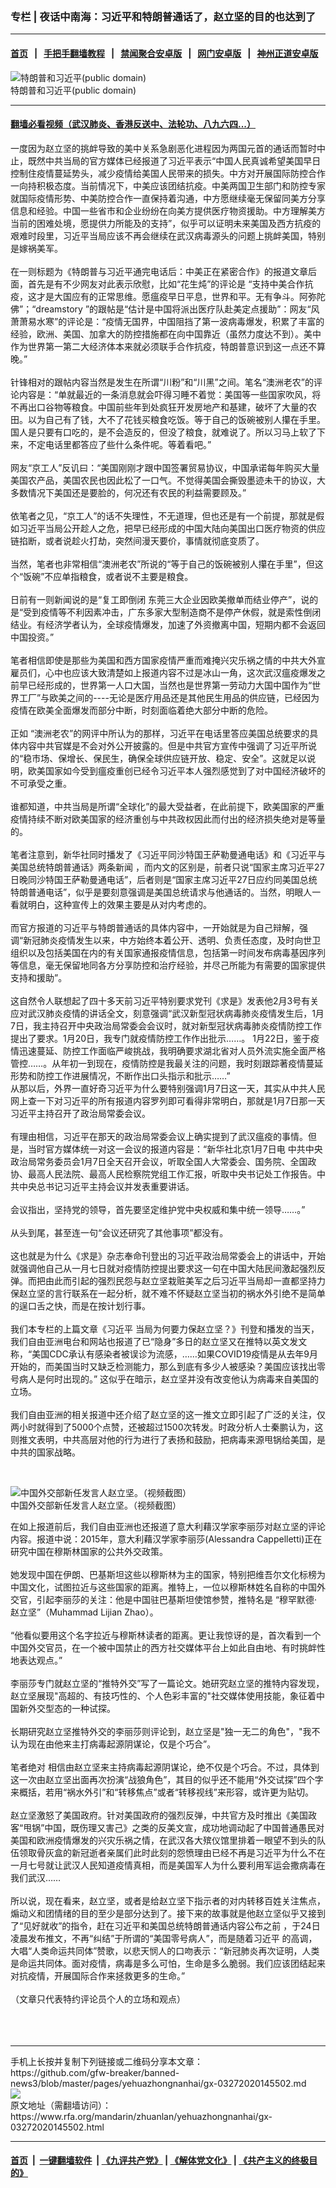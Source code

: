 ### 专栏 | 夜话中南海：习近平和特朗普通话了，赵立坚的目的也达到了
------------------------

#### [首页](https://github.com/gfw-breaker/banned-news3/blob/master/README.md) &nbsp;&nbsp;|&nbsp;&nbsp; [手把手翻墙教程](https://github.com/gfw-breaker/guides/wiki) &nbsp;&nbsp;|&nbsp;&nbsp; [禁闻聚合安卓版](https://github.com/gfw-breaker/bn-android) &nbsp;&nbsp;|&nbsp;&nbsp; [网门安卓版](https://github.com/oGate2/oGate) &nbsp;&nbsp;|&nbsp;&nbsp; [神州正道安卓版](https://github.com/SzzdOgate/update) 



<div id="headerimg">
 <img alt="特朗普和习近平(public domain)" src="https://www.rfa.org/mandarin/zhuanlan/yehuazhongnanhai/gx-12202016154057.html/20161114143437.jpg/@@images/1152720b-c49d-4023-a517-1e0c10dbd1ce.jpeg" title="特朗普和习近平(public domain)"/>
 <div id="headerimgcontents">
  <div id="headerimgcaption">
   <span>
    特朗普和习近平(public domain)
   </span>
   <!-- zoomattribute -->
  </div>
  <!-- headerimgcaption -->
 </div>
 <!-- headerimagecontents -->
</div>

<hr/>


#### [翻墙必看视频（武汉肺炎、香港反送中、法轮功、八九六四...）](https://github.com/gfw-breaker/banned-news3/blob/master/pages/link3.md)

<div id="storytext">
 <div>
  <div class="slot_header">
  </div>
 </div>
 <p>
  一度因为赵立坚的挑衅导致的美中关系急剧恶化进程因为两国元首的通话而暂时中止，既然中共当局的官方媒体已经报道了习近平表示“中国人民真诚希望美国早日控制住疫情蔓延势头，减少疫情给美国人民带来的损失。中方对开展国际防控合作一向持积极态度。当前情况下，中美应该团结抗疫。中美两国卫生部门和防控专家就国际疫情形势、中美防控合作一直保持着沟通，中方愿继续毫无保留同美方分享信息和经验。中国一些省市和企业纷纷在向美方提供医疗物资援助。中方理解美方当前的困难处境，愿提供力所能及的支持”，似乎可以证明未来美国及西方抗疫的艰难时段里，习近平当局应该不再会继续在武汉病毒源头的问题上挑衅美国，特别是嫁祸美军。
  <br/>
  <br/>
  在一则标题为《特朗普与习近平通完电话后：中美正在紧密合作》的报道文章后面，首先是有不少网友对此表示欣慰，比如“花生炖”的评论是 “支持中美合作抗疫，这才是大国应有的正常思维。愿瘟疫早日平息，世界和平。无有争斗。阿弥陀佛”；“dreamstory ”的跟帖是“估计是中国将派出医疗队赴美定点援助”：网友“风萧萧易水寒”的评论是：“疫情无国界，中国阻挡了第一波病毒爆发，积累了丰富的经验，欧洲、美国、加拿大的防控措施都在向中国靠近（虽然力度达不到）。美中作为世界第一第二大经济体本来就必须联手合作抗疫，特朗普意识到这一点还不算晚。”
  <br/>
  <br/>
  针锋相对的跟帖内容当然是发生在所谓“川粉”和“川黑”之间。笔名“澳洲老农”的评论内容是：“单就最近的一条消息就会吓得习睡不着觉：美国等一些国家吹风，将不再出口谷物等粮食。中国前些年到处疯狂开发房地产和基建，破坏了大量的农田。以为自己有了钱，大不了花钱买粮食吃饭。等于自己的饭碗被别人攥在手里。国人是只要有口吃的，是不会造反的，但没了粮食，就难说了。所以习马上软了下来，不定电话里都答应了些什么条件呢。等着看吧。”
  <br/>
  <br/>
  网友“京工人”反讥曰：“美国刚刚才跟中国签署贸易协议，中国承诺每年购买大量美国农产品，美国农民也因此松了一口气。不觉得美国会撕毁墨迹未干的协议，大多数情况下美国还是要脸的，何况还有农民的利益需要顾及。”
  <br/>
  <br/>
  依笔者之见，“京工人”的话不失理性，不无道理，但也还是有一个前提，那就是假如习近平当局公开趁人之危，把早已经形成的中国大陆向美国出口医疗物资的供应链掐断，或者说趁火打劫，突然间漫天要价，事情就彻底变质了。
  <br/>
  <br/>
  当然，笔者也非常相信“澳洲老农”所说的“等于自己的饭碗被别人攥在手里”，但这个“饭碗”不应单指粮食，或者说不主要是粮食。
  <br/>
  <br/>
  日前有一则新闻说的是“复工即倒闭 东莞三大企业因欧美撤单而结业停产”，说的是“受到疫情等不利因素冲击，广东多家大型制造商不是停产休假，就是索性倒闭结业。有经济学者认为，全球疫情爆发，加速了外资撤离中国，短期内都不会返回中国投资。”
  <br/>
  <br/>
  笔者相信即使是那些为美国和西方国家疫情严重而难掩兴灾乐祸之情的中共大外宣雇员们，心中也应该大致清楚如上报道内容不过是冰山一角，这次武汉瘟疫爆发之前早已经形成的，世界第一人口大国，当然也是世界第一劳动力大国中国作为“世界工厂”与欧美之间的----无论是医疗用品还是其他民生用品的供应链，已经因为疫情在欧美全面爆发而部分中断，时刻面临着绝大部分中断的危险。
  <br/>
  <br/>
  正如 “澳洲老农”的网评中所认为的那样，习近平在电话里答应美国总统要求的具体内容中共官媒是不会对外公开披露的。但是中共官方宣传中强调了习近平所说的“稳市场、保增长、保民生，确保全球供应链开放、稳定、安全”。这就足以说明，欧美国家如今受到瘟疫重创已经令习近平本人强烈感觉到了对中国经济破坏的不可承受之重。
  <br/>
  <br/>
  谁都知道，中共当局是所谓“全球化”的最大受益者，在此前提下，欧美国家的严重疫情持续不断对欧美国家的经济重创与中共政权因此而付出的经济损失绝对是等量的。
  <br/>
  <br/>
  笔者注意到，新华社同时播发了《习近平同沙特国王萨勒曼通电话》和《习近平与美国总统特朗普通话》两条新闻 ，而内文的区别是，前者只说“国家主席习近平27日晚同沙特国王萨勒曼通电话”，后者则是“国家主席习近平27日应约同美国总统特朗普通电话”，似乎是要刻意强调是美国总统请求与他通话的。当然，明眼人一看就明白，这种宣传上的效果主要是从对内考虑的。
  <br/>
  <br/>
  而官方报道的习近平与特朗普通话的具体内容中，一开始就是为自己辩解，强调“新冠肺炎疫情发生以来，中方始终本着公开、透明、负责任态度，及时向世卫组织以及包括美国在内的有关国家通报疫情信息，包括第一时间发布病毒基因序列等信息，毫无保留地同各方分享防控和治疗经验，并尽己所能为有需要的国家提供支持和援助”。
  <br/>
  <br/>
  这自然令人联想起了四十多天前习近平特别要求党刊《求是》发表他2月3号有关应对武汉肺炎疫情的讲话全文，刻意强调“武汉新型冠状病毒肺炎疫情发生后，1月7日，我主持召开中央政治局常委会会议时，就对新型冠状病毒肺炎疫情防控工作提出了要求。1月20日，我专门就疫情防控工作作出批示……。 1月22日，鉴于疫情迅速蔓延、防控工作面临严峻挑战，我明确要求湖北省对人员外流实施全面严格管控……。从年初一到现在，疫情防控是我最关注的问题，我时刻跟踪著疫情蔓延形势和防控工作进展情况，不断作出口头指示和批示……”
  <br/>
  从那以后，外界一直好奇习近平为什么要特别强调1月7日这一天，其实从中共人民网上查一下对习近平的所有报道内容罗列即可看得非常明白，那就是1月7日那一天习近平主持召开了政治局常委会议。
  <br/>
  <br/>
  有理由相信，习近平在那天的政治局常委会议上确实提到了武汉瘟疫的事情。但是，当时官方媒体统一对这一会议的报道内容是：“新华社北京1月7日电 中共中央政治局常务委员会1月7日全天召开会议，听取全国人大常委会、国务院、全国政协、最高人民法院、最高人民检察院党组工作汇报，听取中央书记处工作报告。中共中央总书记习近平主持会议并发表重要讲话。
  <br/>
  <br/>
  会议指出，坚持党的领导，首先要坚定维护党中央权威和集中统一领导……。”
  <br/>
  <br/>
  从头到尾，甚至连一句“会议还研究了其他事项”都没有。
  <br/>
  <br/>
  这也就是为什么《求是》杂志奉命刊登出的习近平政治局常委会上的讲话中，开始就强调他自己从一月七日就对疫情防控提出要求这一句在中国大陆民间激起强烈反弹。而把由此而引起的强烈民怨与赵立坚栽赃美军之后习近平当局却一直都坚持力保赵立坚的言行联系在一起分析，就不难不怀疑赵立坚当初的祸水外引绝不是简单的逞口舌之快，而是在按计划行事。
  <br/>
  <br/>
  我们本专栏的上篇文章《习近平 当局为何要力保赵立坚？》刊登和播发的当天，我们自由亚洲电台和网站也报道了已“隐身”多日的赵立坚又在推特以英文发文称，“美国CDC承认有感染者被误诊为流感，……如果COVID19疫情是从去年9月开始的，而美国当时又缺乏检测能力，那么到底有多少人被感染？美国应该找出零号病人是何时出现的。” 这似乎在暗示，赵立坚并没有改变他认为病毒来自美国的立场。
  <br/>
  <br/>
  我们自由亚洲的相关报道中还介绍了赵立坚的这一推文立即引起了广泛的关注，仅两小时就得到了5000个点赞，还被超过1500次转发。时政分析人士秦鹏认为，这则推文表明，中共高层对他的行为进行了表扬和鼓励，把病毒来源甩锅给美国，是中共的国家战略。
 </p>
 <p>
  <br/>
  <div class="image-inline captioned" style="width:1806px;">
   <div style="width:1806px;">
    <img alt="中国外交部新任发言人赵立坚。（视频截图）" src="https://www.rfa.org/mandarin/yataibaodao/huanjing/rc-02252020155956.html/3-pO1KGV06iuaofmbBpzaaair3xPb-7tQoqdx0KKncc.jpg" title="中国外交部新任发言人赵立坚。（视频截图）"/>
   </div>
   <div class="image-caption">
    <span style="width:1806px;">
     中国外交部新任发言人赵立坚。（视频截图）
    </span>
    <span class="copyright">
    </span>
   </div>
  </div>
 </p>
 <p>
  在如上报道前后，我们自由亚洲也还报道了意大利藉汉学家李丽莎对赵立坚的评论内容。报道中说：2015年，意大利藉汉学家李丽莎(Alessandra Cappelletti)正在研究中国在穆斯林国家的公共外交政策。
  <br/>
  <br/>
  她发现中国在伊朗、巴基斯坦这些以穆斯林为主的国家，特别把维吾尔文化标榜为中国文化，试图拉近与这些国家的距离。推特上，一位以穆斯林姓名自称的中国外交官，引起李丽莎的关注：他是中国驻巴基斯坦使馆参赞，推特名是 “穆罕默德·赵立坚”（Muhammad Lijian Zhao）。
  <br/>
  <br/>
  “他看似要用这个名字拉近与穆斯林读者的距离。更让我惊讶的是，首次看到一个中国外交官员，在一个被中国禁止的西方社交媒体平台上如此自由地、有时挑衅性地表达观点。”
  <br/>
  <br/>
  李丽莎专门就赵立坚的“推特外交”写了一篇论文。她研究赵立坚的推特内容发现，赵立坚展现"高超的、有技巧性的、个人色彩丰富的"社交媒体使用技能，象征着中国新外交型态的一种试探。
  <br/>
  <br/>
  长期研究赵立坚推特外交的李丽莎则评论到，赵立坚是"独一无二的角色"，"我不认为现在由他来主打病毒起源阴谋论，仅是个巧合”。
  <br/>
  <br/>
  笔者绝对 相信由赵立坚来主持病毒起源阴谋论，绝不仅是个巧合。不过，具体到这一次由赵立坚出面再次扮演“战狼角色”，其目的似乎还不能用“外交试探”四个字来概括，若用“祸水外引”和“转移焦点”或者“转移视线”来形容，或许更为贴切。
  <br/>
  <br/>
  赵立坚激怒了美国政府。针对美国政府的强烈反弹，中共官方及时推出《美国政客“甩锅”中国，既伤理又害己》之类的反美文宣，成功地调动起了中国普通愚民对美国和欧洲疫情爆发的兴灾乐祸之情，在武汉各大殡仪馆里排着一眼望不到头的队伍领取骨灰盒的新冠逝者亲属们此时此刻的怨愤理由已经不再是习近平为什么不在一月七号就让武汉人民知道疫情真相，而是美国军人为什么要利用军运会撒病毒在我们武汉……
  <br/>
  <br/>
  所以说，现在看来，赵立坚，或者是给赵立坚下指示者的对内转移百姓关注焦点，煽动义和团情绪的目的至少是部分达到了。接下来的故事就是他赵立坚似乎又接到了“见好就收”的指令，赶在习近平和美国总统特朗普通话内容公布之前 ，于24日凌晨发布推文，不再“纠结”于所谓的“美国零号病人”，而是随着习近平 的高调，大唱“人类命运共同体”赞歌，以悲天悯人的口吻表示：“新冠肺炎再次证明，人类是命运共同体。面对疫情，病毒是多么可怕，生命是多么脆弱。我们应该团结起来对抗疫情，开展国际合作来拯救更多的生命。”
  <br/>
  <br/>
  （文章只代表特约评论员个人的立场和观点）
  <br/>
  <br/>
  <br/>
  <br/>
 </p>
</div>

<hr/>
手机上长按并复制下列链接或二维码分享本文章：<br/>
https://github.com/gfw-breaker/banned-news3/blob/master/pages/yehuazhongnanhai/gx-03272020145502.md <br/>
<a href='https://github.com/gfw-breaker/banned-news3/blob/master/pages/yehuazhongnanhai/gx-03272020145502.md'><img src='https://github.com/gfw-breaker/banned-news3/blob/master/pages/yehuazhongnanhai/gx-03272020145502.md.png'/></a> <br/>
原文地址（需翻墙访问）：https://www.rfa.org/mandarin/zhuanlan/yehuazhongnanhai/gx-03272020145502.html


------------------------
#### [首页](https://github.com/gfw-breaker/banned-news3/blob/master/README.md) &nbsp;|&nbsp; [一键翻墙软件](https://github.com/gfw-breaker/nogfw/blob/master/README.md) &nbsp;| [《九评共产党》](https://github.com/gfw-breaker/9ping.md/blob/master/README.md#九评之一评共产党是什么) | [《解体党文化》](https://github.com/gfw-breaker/jtdwh.md/blob/master/README.md) | [《共产主义的终极目的》](https://github.com/gfw-breaker/gczydzjmd.md/blob/master/README.md)


<img src='http://gfw-breaker.win/banned-news3/pages/yehuazhongnanhai/gx-03272020145502.md' width='0px' height='0px'/>